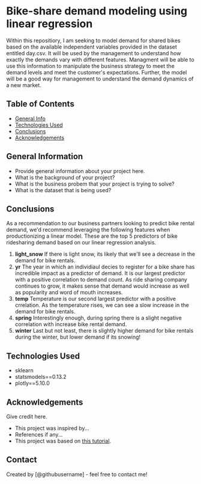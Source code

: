 # Bike-share demand modeling using linear regression

Within this repositiory, I am seeking to model demand for shared bikes based on the available independent variables provided in the dataset entitled day.csv. It will be used by the management to understand how exactly the demands vary with different features. Managment will be able to use this information to manipulate the business strategy to meet the demand levels and meet the customer's expectations. Further, the model will be a good way for management to understand the demand dynamics of a new market. 


## Table of Contents
* [General Info](#general-information)
* [Technologies Used](#technologies-used)
* [Conclusions](#conclusions)
* [Acknowledgements](#acknowledgements)

<!-- You can include any other section that is pertinent to your problem -->

## General Information
- Provide general information about your project here.
- What is the background of your project?
- What is the business probem that your project is trying to solve?
- What is the dataset that is being used?

<!-- You don't have to answer all the questions - just the ones relevant to your project. -->

## Conclusions

As a recommendation to our business partners looking to predict bike rental demand, we'd recommend leveraging the following features when productionizing a linear model. These are the top 5 predictors of bike ridesharing demand based on our linear regression analysis.

1. <b>light_snow</b>
    If there is light snow, its likely that we'll see a decrease in the demand for bike rentals.
2. <b>yr</b>
    The year in which an individiaul decies to register for a bike share has incredible impact as a predictor of demand. It is our largest predictor with a positive correlation to demand count. As ride sharing company continues to grow, it makes sense that demand would increase as well as popularity and word of mouth increases. 
3. <b>temp</b>
    Temperature is our second largest predictor with a positive crrelation. As the temperature rises, we can see a slow increase in the demand for bike rentals. 
4. <b>spring</b>
    Interestingly enough, during spring there is a slight negative correlation with increase bike rental demand. 
5. <b>winter</b>
    Last but not least, there is slightly higher demand for bike rentals during the winter, but lower demand if its snowing!

<!-- You don't have to answer all the questions - just the ones relevant to your project. -->


## Technologies Used
- sklearn
- statsmodels==0.13.2
- plotly==5.10.0

<!-- As the libraries versions keep on changing, it is recommended to mention the version of library used in this project -->

## Acknowledgements
Give credit here.
- This project was inspired by...
- References if any...
- This project was based on [this tutorial](https://www.example.com).


## Contact
Created by [@githubusername] - feel free to contact me!


<!-- Optional -->
<!-- ## License -->
<!-- This project is open source and available under the [... License](). -->

<!-- You don't have to include all sections - just the one's relevant to your project -->
